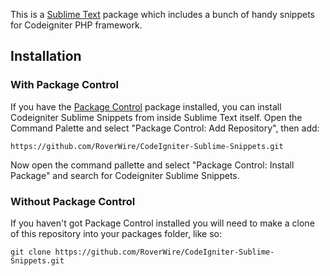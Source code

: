 This is a [Sublime Text][sublime] package which includes a bunch of handy snippets for Codeigniter PHP framework.

## Installation ##

### With Package Control ###

If you have the [Package Control][package_control] package installed, you can install Codeigniter Sublime Snippets from inside Sublime Text itself. Open the Command Palette and select "Package Control: Add Repository", then add:

	https://github.com/RoverWire/CodeIgniter-Sublime-Snippets.git

Now open the command pallette and select "Package Control: Install Package" and search for Codeigniter Sublime Snippets.

### Without Package Control ###

If you haven't got Package Control installed you will need to make a clone of this repository into your packages folder, like so:

    git clone https://github.com/RoverWire/CodeIgniter-Sublime-Snippets.git


[sublime]: http://www.sublimetext.com/
[package_control]: http://wbond.net/sublime_packages/package_control